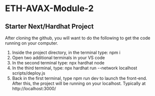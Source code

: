 # ETH-AVAX-Module-2
## Starter Next/Hardhat Project
After cloning the github, you will want to do the following to get the code running on your computer.

1) Inside the project directory, in the terminal type: npm i
2) Open two additional terminals in your VS code
3) In the second terminal type: npx hardhat node
4) In the third terminal, type: npx hardhat run --network localhost scripts/deploy.js
5) Back in the first terminal, type npm run dev to launch the front-end.
After this, the project will be running on your localhost. Typically at http://localhost:3000/
